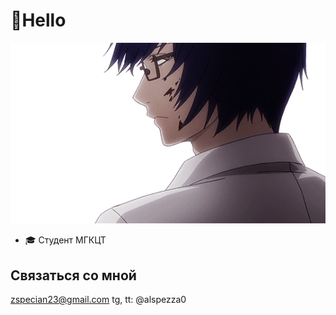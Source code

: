 # 👋Hello 


![Image alt](https://github.com/Alspezza/lr1-git/blob/master/arima_gif.gif)

- 🎓 Студент МГКЦТ


## Связаться со мной
zspecian23@gmail.com
tg, tt: @alspezza0

